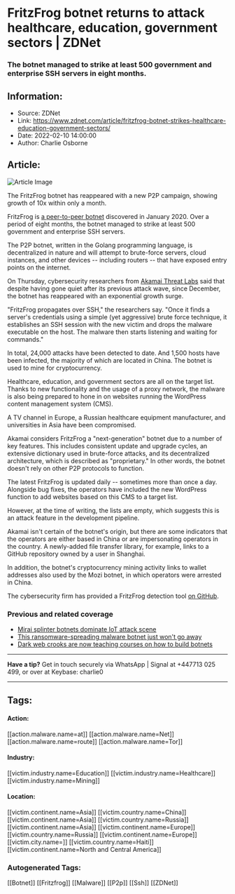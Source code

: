 # FritzFrog botnet returns to attack healthcare, education, government sectors | ZDNet
### The botnet managed to strike at least 500 government and enterprise SSH servers in eight months.

## Information:
+ Source: ZDNet
+ Link: https://www.zdnet.com/article/fritzfrog-botnet-strikes-healthcare-education-government-sectors/
+ Date: 2022-02-10 14:00:00
+ Author: Charlie Osborne


## Article:
![Article Image](https://www.zdnet.com/a/img/resize/7b2e093917fa73490365ebd31e1919a87c2b183b/2021/07/23/7a429a9c-d2fa-400a-ba78-4b68185b54d5/cloud-security-malware.jpg?width=770&height=578&fit=crop&auto=webp)

The FritzFrog botnet has reappeared with a new P2P campaign, showing growth of 10x within only a month.

FritzFrog is [a peer-to-peer botnet](https://www.zdnet.com/article/new-fritzfrog-p2p-botnet-has-breached-at-least-500-enterprise-government-servers/) discovered in January 2020. Over a period of eight months, the botnet managed to strike at least 500 government and enterprise SSH servers.


The P2P botnet, written in the Golang programming language, is decentralized in nature and will attempt to brute-force servers, cloud instances, and other devices -- including routers -- that have exposed entry points on the internet.  

On Thursday, cybersecurity researchers from [Akamai Threat Labs](https://www.akamai.com/our-thinking/threat-research) said that despite having gone quiet after its previous attack wave, since December, the botnet has reappeared with an exponential growth surge.  

"FritzFrog propagates over SSH," the researchers say. "Once it finds a server's credentials using a simple (yet aggressive) brute force technique, it establishes an SSH session with the new victim and drops the malware executable on the host. The malware then starts listening and waiting for commands." 

In total, 24,000 attacks have been detected to date. And 1,500 hosts have been infected, the majority of which are located in China. The botnet is used to mine for cryptocurrency.

Healthcare, education, and government sectors are all on the target list. Thanks to new functionality and the usage of a proxy network, the malware is also being prepared to hone in on websites running the WordPress content management system (CMS).  






A TV channel in Europe, a Russian healthcare equipment manufacturer, and universities in Asia have been compromised.  


Akamai considers FritzFrog a "next-generation" botnet due to a number of key features. This includes consistent update and upgrade cycles, an extensive dictionary used in brute-force attacks, and its decentralized architecture, which is described as "proprietary." In other words, the botnet doesn't rely on other P2P protocols to function.  

The latest FritzFrog is updated daily -- sometimes more than once a day. Alongside bug fixes, the operators have included the new WordPress function to add websites based on this CMS to a target list. 

However, at the time of writing, the lists are empty, which suggests this is an attack feature in the development pipeline.  

Akamai isn't certain of the botnet's origin, but there are some indicators that the operators are either based in China or are impersonating operators in the country. A newly-added file transfer library, for example, links to a GitHub repository owned by a user in Shanghai.  

In addition, the botnet's cryptocurrency mining activity links to wallet addresses also used by the Mozi botnet, in which operators were arrested in China.  

The cybersecurity firm has provided a FritzFrog detection tool [on GitHub](https://github.com/guardicore/labs_campaigns/blob/master/FritzFrog/detect_fritzfrog.sh).

### **Previous and related coverage**

* [Mirai splinter botnets dominate IoT attack scene](https://www.zdnet.com/article/mirai-splinter-botnets-dominate-iot-attack-scene/)
* [This ransomware-spreading malware botnet just won't go away](https://www.zdnet.com/article/this-ransomware-spreading-malware-botnet-just-wont-go-away/)
* [Dark web crooks are now teaching courses on how to build botnets](https://www.zdnet.com/article/college-for-cyber-criminals-dark-web-crooks-are-teaching-courses-on-how-to-build-botnets/)



---

**Have a tip?** Get in touch securely via WhatsApp | Signal at +447713 025 499, or over at Keybase: charlie0



---





## Tags:

#### Action:
[[action.malware.name=at]] [[action.malware.name=Net]] [[action.malware.name=route]] [[action.malware.name=Tor]]

#### Industry:
[[victim.industry.name=Education]] [[victim.industry.name=Healthcare]] [[victim.industry.name=Mining]]

#### Location:
[[victim.continent.name=Asia]] [[victim.country.name=China]] [[victim.continent.name=Asia]] [[victim.country.name=Russia]] [[victim.continent.name=Asia]] [[victim.continent.name=Europe]] [[victim.country.name=Russia]] [[victim.continent.name=Europe]] [[victim.city.name=]] [[victim.country.name=Haiti]] [[victim.continent.name=North and Central America]]

### Autogenerated Tags:
[[Botnet]] [[Fritzfrog]] [[Malware]] [[P2p]] [[Ssh]] [[ZDNet]]

